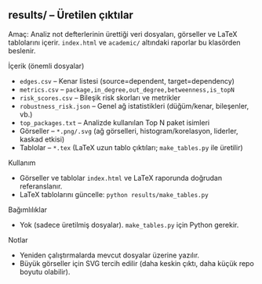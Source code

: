 ## results/ – Üretilen çıktılar

Amaç: Analiz not defterlerinin ürettiği veri dosyaları, görseller ve LaTeX tablolarını içerir. `index.html` ve `academic/` altındaki raporlar bu klasörden beslenir.

İçerik (önemli dosyalar)
- `edges.csv` – Kenar listesi (source=dependent, target=dependency)
- `metrics.csv` – `package,in_degree,out_degree,betweenness,is_topN`
- `risk_scores.csv` – Bileşik risk skorları ve metrikler
- `robustness_risk.json` – Genel ağ istatistikleri (düğüm/kenar, bileşenler, vb.)
- `top_packages.txt` – Analizde kullanılan Top N paket isimleri
- Görseller – `*.png/.svg` (ağ görselleri, histogram/korelasyon, liderler, kaskad etkisi)
- Tablolar – `*.tex` (LaTeX uzun tablo çıktıları; `make_tables.py` ile üretilir)

Kullanım
- Görseller ve tablolar `index.html` ve LaTeX raporunda doğrudan referanslanır.
- LaTeX tablolarını güncelle: `python results/make_tables.py`

Bağımlılıklar
- Yok (sadece üretilmiş dosyalar). `make_tables.py` için Python gerekir.

Notlar
- Yeniden çalıştırmalarda mevcut dosyalar üzerine yazılır.
- Büyük görseller için SVG tercih edilir (daha keskin çıktı, daha küçük repo boyutu olabilir).

